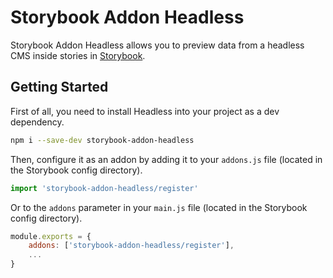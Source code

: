 # Storybook Addon Headless

Storybook Addon Headless allows you to preview data from a headless CMS inside stories in [Storybook](https://storybook.js.org/).

## Getting Started

First of all, you need to install Headless into your project as a dev dependency.

```sh
npm i --save-dev storybook-addon-headless
```

Then, configure it as an addon by adding it to your `addons.js` file (located in the Storybook config directory).

```js
import 'storybook-addon-headless/register'
```

Or to the `addons` parameter in your `main.js` file (located in the Storybook config directory).

```js
module.exports = {
    addons: ['storybook-addon-headless/register'],
    ...
}
```
